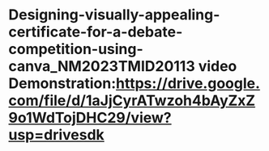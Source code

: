 # Designing-visually-appealing-certificate-for-a-debate-competition-using-canva_NM2023TMID20113 video Demonstration:https://drive.google.com/file/d/1aJjCyrATwzoh4bAyZxZ9o1WdTojDHC29/view?usp=drivesdk
